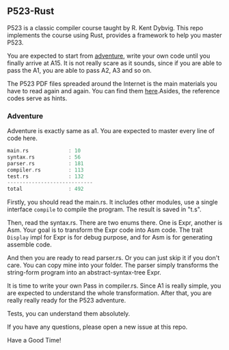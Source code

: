 ## P523-Rust


P523 is a classic compiler course taught by R. Kent Dybvig. This repo implements the course using Rust, provides a framework to help you master P523.

You are expected to start from [adventure](./adventure), write your own code until you finally arrive at A15. It is not really scare as it sounds, since if you are able to pass the A1, you are able to pass A2, A3 and so on.

The P523 PDF files spreaded around the Internet is the main materials you have to read again and again. You can find them [here](https://github.com/Booob/P523).Asides, the reference codes serve as hints. 


### Adventure

Adventure is exactly same as a1. You are expected to master every line of code here.

```rs
main.rs             : 10
syntax.rs           : 56
parser.rs           : 181
compiler.rs         : 113
test.rs             : 132
----------------------------
total               : 492
```


Firstly, you should read the main.rs. It includes other modules, use a single interface `compile` to compile the program. The result is saved in "t.s".

Then, read the syntax.rs. There are two enums there. One is Expr, another is Asm. Your goal is to transform the Expr code into Asm code. The trait `Display` impl for Expr is for debug purpose, and for Asm is for generating assemble code.

And then you are ready to read parser.rs. Or you can just skip it if you don't care. You can copy mine into your folder. The parser simply transforms the string-form program into an abstract-syntax-tree Expr.

It is time to write your own Pass in compiler.rs. Since A1 is really simple, you are expected to understand the whole transformation. After that, you are really really ready for the P523 adventure.

Tests, you can understand them absolutely.

If you have any questions, please open a new issue at this repo.

Have a Good Time!